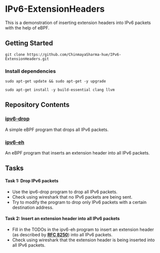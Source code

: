 # IPv6-ExtensionHeaders

This is a demonstration of inserting extension headers into IPv6 packets with the help of eBPF. 

## Getting Started
```
git clone https://github.com/ChinmayaSharma-hue/IPv6-ExtensionHeaders.git
```
### Install dependencies
```
sudo apt-get update && sudo apt-get -y upgrade
```
```
sudo apt-get install -y build-essential clang llvm
```

## Repository Contents

<!-- Link the readme.md file inside directories -->
### [ipv6-drop](https://github.com/ChinmayaSharma-hue/IPv6-ExtensionHeaders/ipv6-drop)
A simple eBPF program that drops all IPv6 packets.
### [ipv6-eh](https://github.com/ChinmayaSharma-hue/IPv6-ExtensionHeaders/ipv6-eh)
An eBPF program that inserts an extension header into all IPv6 packets.

## Tasks

#### Task 1: Drop IPv6 packets
* Use the ipv6-drop program to drop all IPv6 packets.
* Check using wireshark that no IPv6 packets are being sent.
* Try to modify the program to drop only IPv6 packets with a certain destination address.

#### Task 2: Insert an extension header into all IPv6 packets
* Fill in the TODOs in the ipv6-eh program to insert an extension header (as described by [**RFC 8250**](https://datatracker.ietf.org/doc/rfc8250/)) into all IPv6 packets.
* Check using wireshark that the extension header is being inserted into all IPv6 packets.